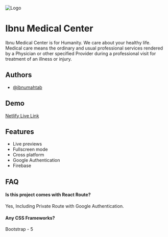 ![Logo](https://i.ibb.co/ZVJXcnq/Ibnu-Medical-Center-Logo.png)

# Ibnu Medical Center

Ibnu Medical Center is for Humanity. We care about your healthy life. Medical care means the ordinary and usual professional services rendered by a Physician or other specified Provider during a professional visit for treatment of an illness or injury.

## Authors

-   [@ibnumahtab](https://www.github.com/ibnumahtab)

## Demo

[Netlify Live Link](https://ibnu-medical.netlify.app/)

## Features

-   Live previews
-   Fullscreen mode
-   Cross platform
-   Google Authentication
-   Firebase

## FAQ

#### Is this project comes with React Route?

Yes, Including Private Route with Google Authentication.

#### Any CSS Frameworks?

Bootstrap - 5
